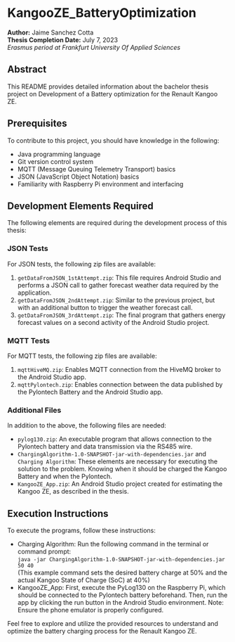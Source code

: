 # KangooZE_BatteryOptimization

**Author:** Jaime Sanchez Cotta  
**Thesis Completion Date:** July 7, 2023  
*Erasmus period at Frankfurt University Of Applied Sciences*

## Abstract
This README provides detailed information about the bachelor thesis project on Development of a Battery optimization for the Renault Kangoo ZE.

## Prerequisites
To contribute to this project, you should have knowledge in the following:

- Java programming language
- Git version control system
- MQTT (Message Queuing Telemetry Transport) basics
- JSON (JavaScript Object Notation) basics
- Familiarity with Raspberry Pi environment and interfacing

## Development Elements Required
The following elements are required during the development process of this thesis:

### JSON Tests
For JSON tests, the following zip files are available:

1. `getDataFromJSON_1stAttempt.zip`: This file requires Android Studio and performs a JSON call to gather forecast weather data required by the application.
2. `getDataFromJSON_2ndAttempt.zip`: Similar to the previous project, but with an additional button to trigger the weather forecast call.
3. `getDataFromJSON_3rdAttempt.zip`: The final program that gathers energy forecast values on a second activity of the Android Studio project.

### MQTT Tests
For MQTT tests, the following zip files are available:

1. `mqttHiveMQ.zip`: Enables MQTT connection from the HiveMQ broker to the Android Studio app.
2. `mqttPylontech.zip`: Enables connection between the data published by the Pylontech Battery and the Android Studio app.

### Additional Files
In addition to the above, the following files are needed:

- `pylog130.zip`: An executable program that allows connection to the Pylontech battery and data transmission via the RS485 wire.
- `ChargingAlgorithm-1.0-SNAPSHOT-jar-with-dependencies.jar` and `Charging Algorithm`: These elements are necessary for executing the solution to the problem. Knowing when it should be charged the Kangoo Battery and when the Pylontech.
- `KangooZE_App.zip`: An Android Studio project created for estimating the Kangoo ZE, as described in the thesis.

## Execution Instructions
To execute the programs, follow these instructions:

- Charging Algorithm: Run the following command in the terminal or command prompt:  
  `java -jar ChargingAlgorithm-1.0-SNAPSHOT-jar-with-dependencies.jar 50 40`  
  (This example command sets the desired battery charge at 50% and the actual Kangoo State of Charge (SoC) at 40%)
- KangooZE_App: First, execute the PyLog130 on the Raspberry Pi, which should be connected to the Pylontech battery beforehand. Then, run the app by clicking the run button in the Android Studio environment. Note: Ensure the phone emulator is properly configured.

Feel free to explore and utilize the provided resources to understand and optimize the battery charging process for the Renault Kangoo ZE.
